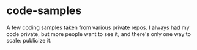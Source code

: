 # code-samples
A few coding samples taken from various private repos. I always had my code private, but more people want to see it, and there's only one way to scale: publicize it.
